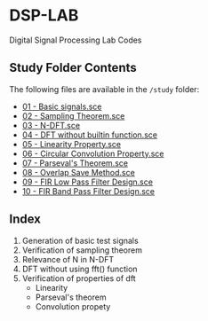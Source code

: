 # DSP-LAB
Digital Signal Processing Lab Codes

## Study Folder Contents

The following files are available in the `/study` folder:

- [01 - Basic signals.sce](./study/01%20-%20Basic%20signals.sce)
- [02 - Sampling Theorem.sce](./study/02%20-%20Sampling%20Theorem.sce)
- [03 - N-DFT.sce](./study/03%20-%20N-DFT.sce)
- [04 - DFT without builtin function.sce](./study/04%20-%20DFT%20without%20builtin%20function.sce)
- [05 - Linearity Property.sce](./study/05%20-%20Linearity%20Property.sce)
- [06 - Circular Convolution Property.sce](./study/06%20-%20Circular%20Convolution%20Property.sce)
- [07 - Parseval's Theorem.sce](./study/07%20-%20Parseval's%20Theorem.sce)
- [08 - Overlap Save Method.sce](./study/08%20-%20Overlap%20Save%20Method.sce)
- [09 - FIR Low Pass Filter Design.sce](./study/09%20-%20FIR%20Low%20Pass%20Filter%20Design.sce)
- [10 - FIR Band Pass Filter Design.sce](./study/10%20-%20FIR%20Band%20Pass%20Filter%20Design.sce)


## Index
1. Generation of basic test signals
2. Verification of sampling theorem
3. Relevance of N in N-DFT
4. DFT without using fft() function
5. Verification of properties of dft
    - Linearity
    - Parseval's theorem
    - Convolution propety

